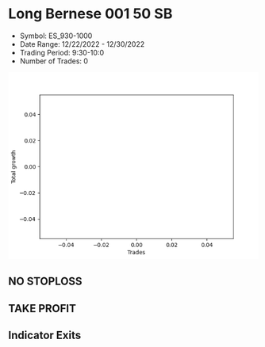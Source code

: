 # Long Bernese 001 50 SB 
- Symbol: ES_930-1000
- Date Range: 12/22/2022 - 12/30/2022
- Trading Period: 9:30-10:0
- Number of Trades: 0

![Plot](LongBernese00150SBES_930-1000.png)
## NO STOPLOSS














## TAKE PROFIT











## Indicator Exits

